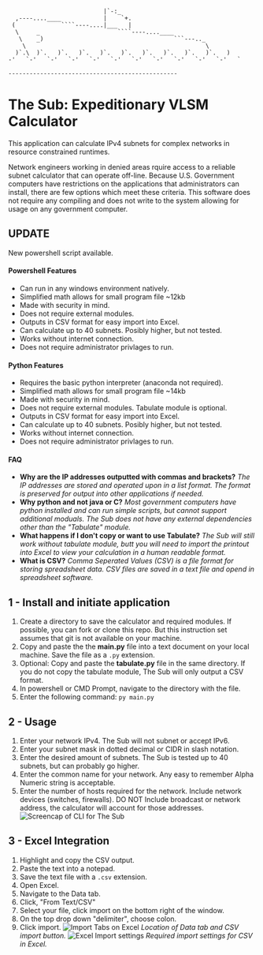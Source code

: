 `````                     
                           |`-:_
  ,----....____            |    `+.
 (             ````----....|___   |
  \     _                      ````----....____
   \    _)                                     ```---.._
    \                                                   \
  )`.\  )`.   )`.   )`.   )`.   )`.   )`.   )`.   )`.   )`.   )
-'   `-'   `-'   `-'   `-'   `-'   `-'   `-'   `-'   `-'   `-'   `

------------------------------------------------
`````
# The Sub: Expeditionary VLSM Calculator
This application can calculate IPv4 subnets for complex networks in resource constrained runtimes.

Network engineers working in denied areas rquire access to a reliable subnet calculator that can operate off-line. Because U.S. Government computers have restrictions on the applications that administrators can install, there are few options which meet these criteria. 
This software does not require any compiling and does not write to the system allowing for usage on any government computer.
## UPDATE
New powershell script available.

#### Powershell Features
- Can run in any windows environment natively.
- Simplified math allows for small program file ~12kb
- Made with security in mind.
- Does not require external modules.
- Outputs in CSV format for easy import into Excel.
- Can calculate up to 40 subnets. Posibly higher, but not tested.
- Works without internet connection.
- Does not require administrator privlages to run.

#### Python Features
- Requires the basic python interpreter (anaconda not required).
- Simplified math allows for small program file ~14kb
- Made with security in mind.
- Does not require external modules. Tabulate module is optional.
- Outputs in CSV format for easy import into Excel.
- Can calculate up to 40 subnets. Posibly higher, but not tested.
- Works without internet connection.
- Does not require administrator privlages to run.

#### FAQ
- **Why are the IP addresses outputted with commas and brackets?** _The IP addresses are stored and operated upon in a list format. The format is preserved for output into other applications if needed._
- **Why python and not java or C?** _Most government computers have python installed and can run simple scripts, but cannot support additional moduals. The Sub does not have any external dependencies other than the "Tabulate" module._
- **What happens if I don't copy or want to use Tabulate?** _The Sub will still work without tabulate module, butt you will need to import the printout into Excel to view your calculation in a human readable format._
- **What is CSV?** _Comma Seperated Values (CSV) is a file format for storing spreadsheet data. CSV files are saved in a text file and opend in spreadsheet software._

## 1 - Install and initiate application
1) Create a directory to save the calculator and required modules. If possible, you can fork or clone this repo. But this instruction set assumes that git is not available on your machine.
2) Copy and paste the the **main.py** file into a text document on your local machine. Save the file as a ```.py``` extension.
3) Optional: Copy and paste the **tabulate.py** file in the same directory. If you do not copy the tabulate module, The Sub will only output a CSV format.
4) In powershell or CMD Prompt, navigate to the directory with the file.
5) Enter the following command:
```py main.py```

## 2 - Usage
1) Enter your network IPv4. The Sub will not subnet or accept IPv6.
2) Enter your subnet mask in dotted decimal or CIDR in slash notation.
3) Enter the desired amount of subnets. The Sub is tested up to 40 subnets, but can probably go higher.
4) Enter the common name for your network. Any easy to remember Alpha Numeric string is acceptable.
5) Enter the number of hosts required for the network. Include network devices (switches, firewalls). DO NOT Include broadcast or network address, the calculator will account for those addresses.
![Screencap of CLI for The Sub](https://github.com/TheMagicNacho/subnet/blob/master/archive/img/screencap_v2.png)

## 3 - Excel Integration
1) Highlight and copy the CSV output.
2) Paste the text into a notepad.
3) Save the text file with a ```.csv``` extension.
4) Open Excel.
5) Navigate to the Data tab.
6) Click, "From Text/CSV"
7) Select your file, click import on the bottom right of the window.
8) On the top drop down "delimiter", choose colon.
9) Click import. 
![Import Tabs on Excel](https://github.com/TheMagicNacho/subnet/blob/master/archive/img/excel_screencap.PNG)
_Location of Data tab and CSV import button._
![Excel Import settings](https://github.com/TheMagicNacho/subnet/blob/master/archive/img/import.PNG)
_Required import settings for CSV in Excel._


